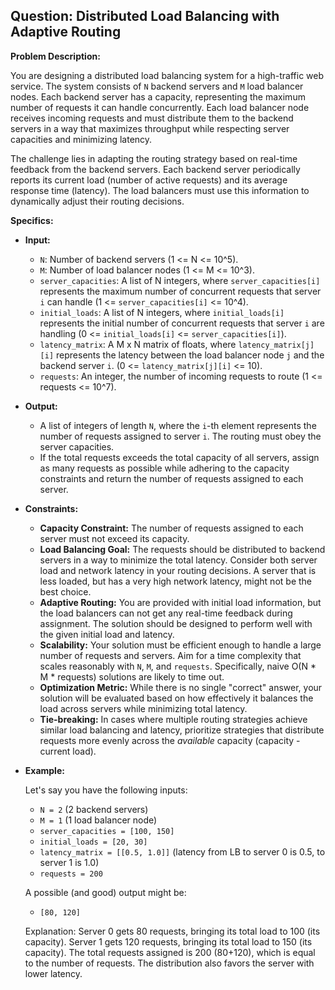 ## Question: Distributed Load Balancing with Adaptive Routing

**Problem Description:**

You are designing a distributed load balancing system for a high-traffic web service. The system consists of `N` backend servers and `M` load balancer nodes. Each backend server has a capacity, representing the maximum number of requests it can handle concurrently. Each load balancer node receives incoming requests and must distribute them to the backend servers in a way that maximizes throughput while respecting server capacities and minimizing latency.

The challenge lies in adapting the routing strategy based on real-time feedback from the backend servers. Each backend server periodically reports its current load (number of active requests) and its average response time (latency). The load balancers must use this information to dynamically adjust their routing decisions.

**Specifics:**

*   **Input:**

    *   `N`: Number of backend servers (1 <= N <= 10^5).
    *   `M`: Number of load balancer nodes (1 <= M <= 10^3).
    *   `server_capacities`: A list of N integers, where `server_capacities[i]` represents the maximum number of concurrent requests that server `i` can handle (1 <= `server_capacities[i]` <= 10^4).
    *   `initial_loads`: A list of N integers, where `initial_loads[i]` represents the initial number of concurrent requests that server `i` are handling (0 <= `initial_loads[i]` <= `server_capacities[i]`).
    *    `latency_matrix`: A M x N matrix of floats, where `latency_matrix[j][i]` represents the latency between the load balancer node `j` and the backend server `i`. (0 <= `latency_matrix[j][i]` <= 10).
    *   `requests`: An integer, the number of incoming requests to route (1 <= requests <= 10^7).

*   **Output:**

    *   A list of integers of length `N`, where the `i`-th element represents the number of requests assigned to server `i`. The routing must obey the server capacities.
    *   If the total requests exceeds the total capacity of all servers, assign as many requests as possible while adhering to the capacity constraints and return the number of requests assigned to each server.

*   **Constraints:**

    *   **Capacity Constraint:** The number of requests assigned to each server must not exceed its capacity.
    *   **Load Balancing Goal:** The requests should be distributed to backend servers in a way to minimize the total latency.  Consider both server load and network latency in your routing decisions.  A server that is less loaded, but has a very high network latency, might not be the best choice.
    *   **Adaptive Routing:** You are provided with initial load information, but the load balancers can not get any real-time feedback during assignment. The solution should be designed to perform well with the given initial load and latency.
    *   **Scalability:** Your solution must be efficient enough to handle a large number of requests and servers. Aim for a time complexity that scales reasonably with `N`, `M`, and `requests`. Specifically, naive O(N \* M \* requests) solutions are likely to time out.
    *   **Optimization Metric:** While there is no single "correct" answer, your solution will be evaluated based on how effectively it balances the load across servers while minimizing total latency.
    *   **Tie-breaking:** In cases where multiple routing strategies achieve similar load balancing and latency, prioritize strategies that distribute requests more evenly across the *available* capacity (capacity - current load).

*   **Example:**

    Let's say you have the following inputs:

    *   `N = 2` (2 backend servers)
    *   `M = 1` (1 load balancer node)
    *   `server_capacities = [100, 150]`
    *   `initial_loads = [20, 30]`
    *   `latency_matrix = [[0.5, 1.0]]` (latency from LB to server 0 is 0.5, to server 1 is 1.0)
    *   `requests = 200`

    A possible (and good) output might be:

    *   `[80, 120]`

    Explanation: Server 0 gets 80 requests, bringing its total load to 100 (its capacity). Server 1 gets 120 requests, bringing its total load to 150 (its capacity). The total requests assigned is 200 (80+120), which is equal to the number of requests. The distribution also favors the server with lower latency.
